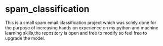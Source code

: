 # spam_classification
This is a small spam email classification project which was solely done for the purpose of increasing hands on experience on my python and machine learning skills,the repository is open and free to modify so feel free to upgrade the model.
